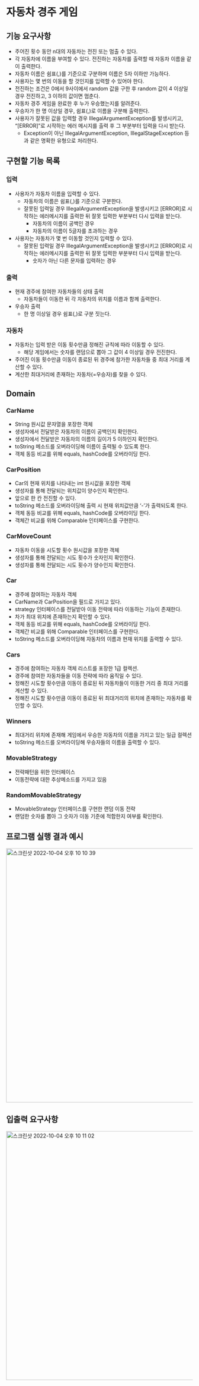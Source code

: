 # 자동차 경주 게임
## 기능 요구사항
- 주어진 횟수 동안 n대의 자동차는 전진 또는 멈출 수 있다.
- 각 자동차에 이름을 부여할 수 있다. 전진하는 자동차를 출력할 때 자동차 이름을 같이 출력한다.
- 자동차 이름은 쉼표(,)를 기준으로 구분하며 이름은 5자 이하만 가능하다.
- 사용자는 몇 번의 이동을 할 것인지를 입력할 수 있어야 한다.
- 전진하는 조건은 0에서 9사이에서 random 값을 구한 후 random 값이 4 이상일 경우 전진하고, 3 이하의 값이면 멈춘다.
- 자동차 경주 게임을 완료한 후 누가 우승했는지를 알려준다.
- 우승자가 한 명 이상일 경우, 쉼표(,)로 이름을 구분해 출력한다.
- 사용자가 잘못된 값을 입력할 경우 IllegalArgumentException를 발생시키고, “[ERROR]”로 시작하는 에러 메시지를 출력 후 그 부분부터 입력을 다시 받는다.
    - Exception이 아닌 IllegalArgumentException, IllegalStageException 등과 같은 명확한 유형으로 처리한다.

## 구현할 기능 목록
### 입력
- 사용자가 자동차 이름을 입력할 수 있다.
  - 자동차의 이름은 쉼표(,)를 기준으로 구분한다.
  - 잘못된 입력일 경우 IllegalArgumentException을 발생시키고 [ERROR]로 시작하는 에러메시지를 출력한 뒤 잘못 입력한 부분부터 다시 입력을 받는다.
      - 자동차의 이름이 공백인 경우
      - 자동차의 이름이 5글자를 초과하는 경우
- 사용자는 자동차가 몇 번 이동할 것인지 입력할 수 있다.
    - 잘못된 입력일 경우 IllegalArgumentException을 발생시키고 [ERROR]로 시작하는 에러메시지를 출력한 뒤 잘못 입력한 부분부터 다시 입력을 받는다.
        - 숫자가 아닌 다른 문자를 입력하는 경우
### 출력
- 현재 경주에 참여한 자동차들의 상태 출력
    - 자동차들이 이동한 뒤 각 자동차의 위치를 이름과 함께 출력한다.
- 우승자 출력
    - 한 명 이상일 경우 쉼표(,)로 구분 짓는다.
### 자동차
- 자동차는 입력 받은 이동 횟수만큼 정해진 규칙에 따라 이동할 수 있다.
    - 해당 게임에서는 숫자를 랜덤으로 뽑아 그 값이 4 이상일 경우 전진한다.
- 주어진 이동 횟수만큼 이동이 종료된 뒤 경주에 참가한 자동차들 중 최대 거리를 계산할 수 있다.
- 계산한 최대거리에 존재하는 자동차(=우승자)를 찾을 수 있다.

## Domain
### CarName
- String 원시값 문자열을 포장한 객체
- 생성자에서 전달받은 자동차의 이름이 공백인지 확인한다.
- 생성자에서 전달받은 자동차의 이름의 길이가 5 이하인지 확인한다.
- toString 메소드를 오버라이딩해 이름이 출력될 수 있도록 한다.
- 객체 동등 비교를 위해 equals, hashCode를 오버라이딩 한다.
### CarPosition
- Car의 현재 위치를 나타내는 int 원시값을 포장한 객체
- 생성자를 통해 전달되는 위치값이 양수인지 확인한다.
- 앞으로 한 칸 전진할 수 있다.
- toString 메소드를 오버라이딩해 출력 시 현재 위치값만큼 ‘-’가 출력되도록 한다.
- 객체 동등 비교를 위해 equals, hashCode를 오버라이딩 한다.
- 객체간 비교를 위해 Comparable 인터페이스를 구현한다.
### CarMoveCount
- 자동차 이동을 시도할 횟수 원시값을 포장한 객체
- 생성자를 통해 전달되는 시도 횟수가 숫자인지 확인한다.
- 생성자를 통해 전달되는 시도 횟수가 양수인지 확인한다.
### Car
- 경주에 참여하는 자동차 객체
- CarName과 CarPosition을 필드로 가지고 있다.
- strategy 인터페이스를 전달받아 이동 전략에 따라 이동하는 기능이 존재한다.
- 차가 최대 위치에 존재하는지 확인할 수 있다.
- 객체 동등 비교를 위해 equals, hashCode를 오버라이딩 한다.
- 객체간 비교를 위해 Comparable 인터페이스를 구현한다.
- toString 메소드를 오버라이딩해 자동차의 이름과 현재 위치를 출력할 수 있다.
### Cars
- 경주에 참여하는 자동차 객체 리스트를 포장한 1급 컬렉션.
- 경주에 참여한 자동차들을 이동 전략에 따라 움직일 수 있다.
- 정해진 시도할 횟수만큼 이동이 종료된 뒤 자동차들이 이동한 거리 중 최대 거리를 계산할 수 있다.
- 정해진 시도할 횟수만큼 이동이 종료된 뒤 최대거리의 위치에 존재하는 자동차를 확인할 수 있다.
### Winners
- 최대거리 위치에 존재해 게임에서 우승한 자동차의 이름을 가지고 있는 일급 컬렉션
- toString 메소드를 오버라이딩해 우승자들의 이름을 출력할 수 있다.
### MovableStrategy
- 전략패턴을 위한 인터페이스
- 이동전략에 대한 추상메소드를 가지고 있음
### RandomMovableStrategy
- MovableStrategy 인터페이스를 구현한 랜덤 이동 전략
- 랜덤한 숫자를 뽑아 그 숫자가 이동 기준에 적합한지 여부를 확인한다.

## 프로그램 실행 결과 예시
<img width="684" alt="스크린샷 2022-10-04 오후 10 10 39" src="https://user-images.githubusercontent.com/44702580/194317048-694d020c-6b8b-4bdb-b274-ec8d6ff5b798.png">

## 입출력 요구사항
<img width="670" alt="스크린샷 2022-10-04 오후 10 11 02" src="https://user-images.githubusercontent.com/44702580/194317120-8c6a7de4-bf95-4fd5-9bee-1a52736ce4e3.png">

